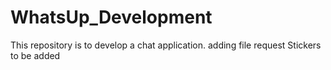 # WhatsUp_Development
This repository is to develop a chat application.
adding file request
Stickers to be added
